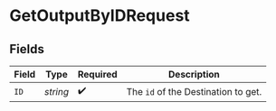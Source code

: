 # GetOutputByIDRequest


## Fields

| Field                                          | Type                                           | Required                                       | Description                                    |
| ---------------------------------------------- | ---------------------------------------------- | ---------------------------------------------- | ---------------------------------------------- |
| `ID`                                           | *string*                                       | :heavy_check_mark:                             | The <code>id</code> of the Destination to get. |
